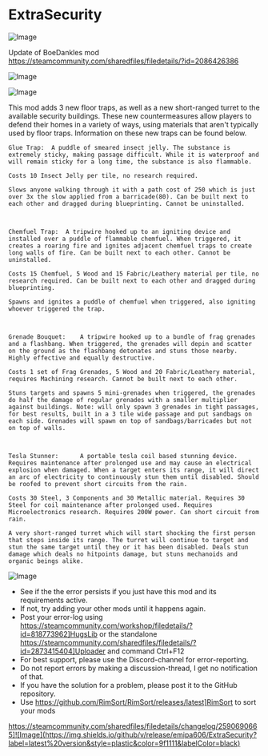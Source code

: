 # ExtraSecurity

![Image](https://i.imgur.com/buuPQel.png)

Update of BoeDankles mod
https://steamcommunity.com/sharedfiles/filedetails/?id=2086426386

![Image](https://i.imgur.com/pufA0kM.png)

	
![Image](https://i.imgur.com/Z4GOv8H.png)

This mod adds 3 new floor traps, as well as a new short-ranged turret to the available security buildings. These new countermeasures allow players to defend their homes in a variety of ways, using materials that aren't typically used by floor traps. Information on these new traps can be found below.
	
	
	
	Glue Trap:	A puddle of smeared insect jelly. The substance is extremely sticky, making passage difficult. While it is waterproof and will remain sticky for a long time, the substance is also flammable.
	
	Costs 10 Insect Jelly per tile, no research required.
	
	Slows anyone walking through it with a path cost of 250 which is just over 3x the slow applied from a barricade(80). Can be built next to each other and dragged during blueprinting. Cannot be uninstalled.
	
	
	
	Chemfuel Trap:	A tripwire hooked up to an igniting device and installed over a puddle of flammable chemfuel. When triggered, it creates a roaring fire and ignites adjacent chemfuel traps to create long walls of fire. Can be built next to each other. Cannot be uninstalled.
	
	Costs 15 Chemfuel, 5 Wood and 15 Fabric/Leathery material per tile, no research required. Can be built next to each other and dragged during blueprinting.
	
	Spawns and ignites a puddle of chemfuel when triggered, also igniting whoever triggered the trap.
	
	
	
	Grenade Bouquet:	A tripwire hooked up to a bundle of frag grenades and a flashbang. When triggered, the grenades will depin and scatter on the ground as the flashbang detonates and stuns those nearby. Highly effective and equally destructive.
	
	Costs 1 set of Frag Grenades, 5 Wood and 20 Fabric/Leathery material, requires Machining research. Cannot be built next to each other.
	
	Stuns targets and spawns 5 mini-grenades when triggered, the grenades do half the damage of regular grenades with a smaller multiplier against buildings. Note: will only spawn 3 grenades in tight passages, for best results, built in a 3 tile wide passage and put sandbags on each side. Grenades will spawn on top of sandbags/barricades but not on top of walls.
	
	
	
	Tesla Stunner:		A portable tesla coil based stunning device. Requires maintenance after prolonged use and may cause an electrical explosion when damaged. When a target enters its range, it will direct an arc of electricity to continuously stun them until disabled. Should be roofed to prevent short circuits from the rain.
	
	Costs 30 Steel, 3 Components and 30 Metallic material. Requires 30 Steel for coil maintenance after prolonged used. Requires Microelectronics research. Requires 200W power. Can short circuit from rain.
	
	A very short-ranged turret which will start shocking the first person that steps inside its range. The turret will continue to target and stun the same target until they or it has been disabled. Deals stun damage which deals no hitpoints damage, but stuns mechanoids and organic beings alike.

![Image](https://i.imgur.com/PwoNOj4.png)



-  See if the the error persists if you just have this mod and its requirements active.
-  If not, try adding your other mods until it happens again.
-  Post your error-log using https://steamcommunity.com/workshop/filedetails/?id=818773962]HugsLib or the standalone https://steamcommunity.com/sharedfiles/filedetails/?id=2873415404]Uploader and command Ctrl+F12
-  For best support, please use the Discord-channel for error-reporting.
-  Do not report errors by making a discussion-thread, I get no notification of that.
-  If you have the solution for a problem, please post it to the GitHub repository.
-  Use https://github.com/RimSort/RimSort/releases/latest]RimSort to sort your mods



https://steamcommunity.com/sharedfiles/filedetails/changelog/2590690665]![Image](https://img.shields.io/github/v/release/emipa606/ExtraSecurity?label=latest%20version&style=plastic&color=9f1111&labelColor=black)

